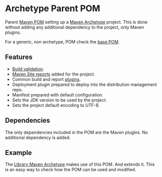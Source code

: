 # Archetype Parent POM

Parent [Maven POM][maven-pom-intro] setting up a [Maven Archetype][maven-archetype] project. This is done without adding any additional dependency to the project, only Maven plugins.

For a generic, non archetype, POM check the [base POM][base-pom].

## Features

- [Build validation][build-validation].
- [Maven Site reports][site-reports] added for the project.
- Common build and report [plugins][plugins-list].
- Deployment plugin prepared to deploy into the distribution management repo.
- Manifest prepared with default configuration.
- Sets the JDK version to be used by the project.
- Sets the project default encoding to UTF-8.

## Dependencies

The only dependencies included in the POM are the Maven plugins. No additional dependency is added.

## Example

The [Library Maven Archetype][library-archetype] makes use of this POM. And extends it. This is an easy way to check how the POM can be used and modified.

[maven-pom-intro]: https://maven.apache.org/guides/introduction/introduction-to-the-pom.html#Project_Inheritance
[base-pom]: https://github.com/Bernardo-MG/base-pom
[maven-archetype]: https://maven.apache.org/guides/introduction/introduction-to-archetypes.html

[library-archetype]: https://github.com/Bernardo-MG/library-maven-archetype

[build-validation]: ./build_validation.html
[site-reports]: ./site_reports.html
[plugins-list]: ./plugins_list.html
